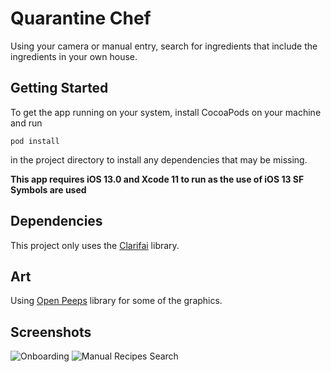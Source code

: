 # Quarantine Chef

Using your camera or manual entry, search for ingredients that include the ingredients in your own house.

## Getting Started
To get the app running on your system, install CocoaPods on your machine and run 
```
pod install
```
in the project directory to install any dependencies that may be missing.

**This app requires iOS 13.0 and Xcode 11 to run as the use of iOS 13 SF Symbols are used**

## Dependencies
This project only uses the [Clarifai](https://cocoapods.org/pods/Clarifai) library.

## Art 
Using [Open Peeps](https://www.openpeeps.com/) library for some of the graphics. 

## Screenshots
![Onboarding](./images/Onboarding.png "Onboarding")
![Manual Recipes Search](./images/Recipe-Search-Manual.png "Manual Recipes Search")
